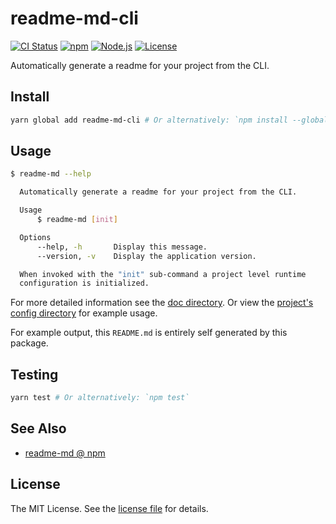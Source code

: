 readme-md-cli
=============
[![CI Status](https://img.shields.io/github/actions/workflow/status/jbenner-radham/node-readme-md-cli/ci.yaml?branch=main&style=flat-square)](https://github.com/jbenner-radham/node-readme-md-cli/actions/workflows/ci.yaml)
[![npm](https://img.shields.io/npm/v/readme-md-cli.svg?style=flat-square)](https://www.npmjs.com/package/readme-md-cli)
[![Node.js](https://img.shields.io/node/v/readme-md-cli.svg?style=flat-square)](https://nodejs.org/)
[![License](https://img.shields.io/github/license/jbenner-radham/node-readme-md-cli.svg?style=flat-square)](LICENSE)

Automatically generate a readme for your project from the CLI.

Install
-------
```sh
yarn global add readme-md-cli # Or alternatively: `npm install --global readme-md-cli`
```

Usage
-----
```sh
$ readme-md --help

  Automatically generate a readme for your project from the CLI.

  Usage
      $ readme-md [init]

  Options
      --help, -h       Display this message.
      --version, -v    Display the application version.

  When invoked with the "init" sub-command a project level runtime
  configuration is initialized.
```

For more detailed information see the [doc directory](doc/). Or view the
[project's config directory](.config/readme-md/) for example usage.

For example output, this `README.md` is entirely self generated by this package.

Testing
-------
```sh
yarn test # Or alternatively: `npm test`
```

See Also
--------
- [readme-md @ npm](https://www.npmjs.com/package/readme-md)

License
-------
The MIT License. See the [license file](LICENSE) for details.
